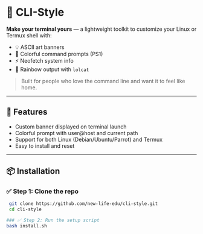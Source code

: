 # 🎨 CLI-Style

**Make your terminal yours** — a lightweight toolkit to customize your Linux or Termux shell with:

- 💡 ASCII art banners  
- 🎨 Colorful command prompts (PS1)  
- ⚡ Neofetch system info  
- 🌈 Rainbow output with `lolcat`

> Built for people who love the command line and want it to feel like home.

---

## 🚀 Features

- Custom banner displayed on terminal launch
- Colorful prompt with user@host and current path
- Support for both Linux (Debian/Ubuntu/Parrot) and Termux
- Easy to install and reset

---

## 📦 Installation

### ✅ Step 1: Clone the repo
```bash
 git clone https://github.com/new-life-edu/cli-style.git
 cd cli-style

### ✅ Step 2: Run the setup script
bash install.sh
